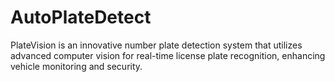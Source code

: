 # AutoPlateDetect
PlateVision is an innovative number plate detection system that utilizes advanced computer vision for real-time license plate recognition, enhancing vehicle monitoring and security.
